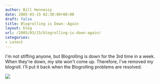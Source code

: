 ```yaml
---
author: Bill Hennessy
date: 2005-03-15 02:30:00+00:00
draft: false
title: Blogrolling is Down--Again
layout: blog
url: /2005/03/15/blogrolling-is-down-again/
categories:
- Latest
---
```


I'm not stiffing anyone, but Blogrolling is down for the 3rd time in a week. When they're down, my site won't come up. Therefore, I've removed my blogroll. I'll put it back when the Blogrolling problems are resolved. 

![](https://blog.billhennessy.com/aggbug.aspx?PostID=1359)

